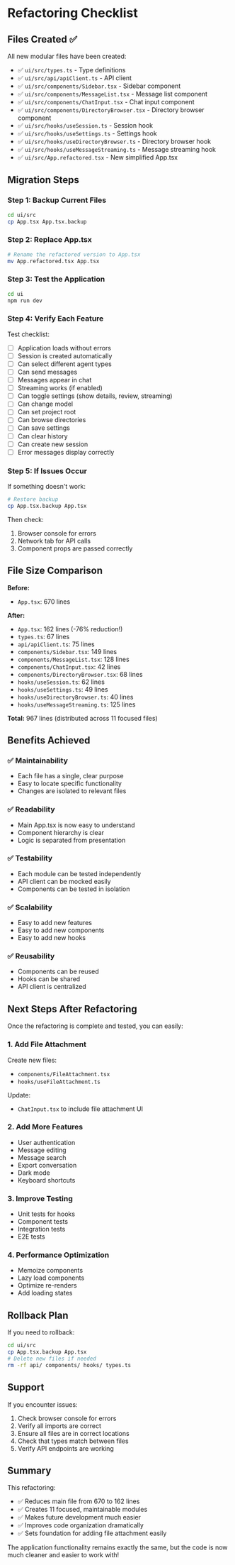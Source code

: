 # Refactoring Checklist

## Files Created ✅

All new modular files have been created:

- ✅ `ui/src/types.ts` - Type definitions
- ✅ `ui/src/api/apiClient.ts` - API client
- ✅ `ui/src/components/Sidebar.tsx` - Sidebar component
- ✅ `ui/src/components/MessageList.tsx` - Message list component
- ✅ `ui/src/components/ChatInput.tsx` - Chat input component
- ✅ `ui/src/components/DirectoryBrowser.tsx` - Directory browser component
- ✅ `ui/src/hooks/useSession.ts` - Session hook
- ✅ `ui/src/hooks/useSettings.ts` - Settings hook
- ✅ `ui/src/hooks/useDirectoryBrowser.ts` - Directory browser hook
- ✅ `ui/src/hooks/useMessageStreaming.ts` - Message streaming hook
- ✅ `ui/src/App.refactored.tsx` - New simplified App.tsx

## Migration Steps

### Step 1: Backup Current Files
```bash
cd ui/src
cp App.tsx App.tsx.backup
```

### Step 2: Replace App.tsx
```bash
# Rename the refactored version to App.tsx
mv App.refactored.tsx App.tsx
```

### Step 3: Test the Application
```bash
cd ui
npm run dev
```

### Step 4: Verify Each Feature

Test checklist:
- [ ] Application loads without errors
- [ ] Session is created automatically
- [ ] Can select different agent types
- [ ] Can send messages
- [ ] Messages appear in chat
- [ ] Streaming works (if enabled)
- [ ] Can toggle settings (show details, review, streaming)
- [ ] Can change model
- [ ] Can set project root
- [ ] Can browse directories
- [ ] Can save settings
- [ ] Can clear history
- [ ] Can create new session
- [ ] Error messages display correctly

### Step 5: If Issues Occur

If something doesn't work:
```bash
# Restore backup
cp App.tsx.backup App.tsx
```

Then check:
1. Browser console for errors
2. Network tab for API calls
3. Component props are passed correctly

## File Size Comparison

**Before:**
- `App.tsx`: 670 lines

**After:**
- `App.tsx`: 162 lines (-76% reduction!)
- `types.ts`: 67 lines
- `api/apiClient.ts`: 75 lines
- `components/Sidebar.tsx`: 149 lines
- `components/MessageList.tsx`: 128 lines
- `components/ChatInput.tsx`: 42 lines
- `components/DirectoryBrowser.tsx`: 68 lines
- `hooks/useSession.ts`: 62 lines
- `hooks/useSettings.ts`: 49 lines
- `hooks/useDirectoryBrowser.ts`: 40 lines
- `hooks/useMessageStreaming.ts`: 125 lines

**Total:** 967 lines (distributed across 11 focused files)

## Benefits Achieved

### ✅ Maintainability
- Each file has a single, clear purpose
- Easy to locate specific functionality
- Changes are isolated to relevant files

### ✅ Readability
- Main App.tsx is now easy to understand
- Component hierarchy is clear
- Logic is separated from presentation

### ✅ Testability
- Each module can be tested independently
- API client can be mocked easily
- Components can be tested in isolation

### ✅ Scalability
- Easy to add new features
- Easy to add new components
- Easy to add new hooks

### ✅ Reusability
- Components can be reused
- Hooks can be shared
- API client is centralized

## Next Steps After Refactoring

Once the refactoring is complete and tested, you can easily:

### 1. Add File Attachment
Create new files:
- `components/FileAttachment.tsx`
- `hooks/useFileAttachment.ts`

Update:
- `ChatInput.tsx` to include file attachment UI

### 2. Add More Features
- User authentication
- Message editing
- Message search
- Export conversation
- Dark mode
- Keyboard shortcuts

### 3. Improve Testing
- Unit tests for hooks
- Component tests
- Integration tests
- E2E tests

### 4. Performance Optimization
- Memoize components
- Lazy load components
- Optimize re-renders
- Add loading states

## Rollback Plan

If you need to rollback:

```bash
cd ui/src
cp App.tsx.backup App.tsx
# Delete new files if needed
rm -rf api/ components/ hooks/ types.ts
```

## Support

If you encounter issues:
1. Check browser console for errors
2. Verify all imports are correct
3. Ensure all files are in correct locations
4. Check that types match between files
5. Verify API endpoints are working

## Summary

This refactoring:
- ✅ Reduces main file from 670 to 162 lines
- ✅ Creates 11 focused, maintainable modules
- ✅ Makes future development much easier
- ✅ Improves code organization dramatically
- ✅ Sets foundation for adding file attachment easily

The application functionality remains exactly the same, but the code is now much cleaner and easier to work with!
